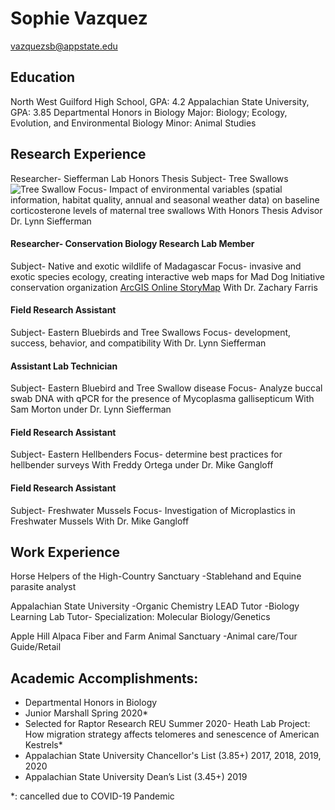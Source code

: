 # Sophie Vazquez
vazquezsb@appstate.edu

## Education
North West Guilford High School, GPA: 4.2
Appalachian State University, GPA: 3.85
Departmental Honors in Biology
Major: Biology; Ecology, Evolution, and Environmental Biology
Minor: Animal Studies
## Research Experience
Researcher- Siefferman Lab
Honors Thesis
Subject- Tree Swallows
![Tree Swallow](https://idfg.idaho.gov/species/sites/default/files/taxa/92475_orig_0.jpg)
Focus- Impact of environmental variables (spatial information, habitat quality, annual and seasonal weather data) on baseline corticosterone levels of maternal tree swallows
With Honors Thesis Advisor Dr. Lynn Siefferman
#### Researcher- Conservation Biology Research Lab Member
Subject- Native and exotic wildlife of Madagascar
Focus- invasive and exotic species ecology, creating interactive web maps for Mad Dog Initiative conservation organization
[ArcGIS Online StoryMap](https://storymaps.arcgis.com/stories/07c285c09e54419198f1829cade4fbe2)
With Dr. Zachary Farris
#### Field Research Assistant
Subject- Eastern Bluebirds and Tree Swallows
Focus- development, success, behavior, and compatibility
With Dr. Lynn Siefferman
#### Assistant Lab Technician
Subject- Eastern Bluebird and Tree Swallow disease
Focus- Analyze buccal swab DNA with qPCR for the presence of Mycoplasma gallisepticum
With Sam Morton under Dr. Lynn Siefferman
#### Field Research Assistant
Subject- Eastern Hellbenders
Focus- determine best practices for hellbender surveys
With Freddy Ortega under Dr. Mike Gangloff
#### Field Research Assistant
Subject- Freshwater Mussels
Focus- Investigation of Microplastics in Freshwater Mussels
With Dr. Mike Gangloff
## Work Experience
Horse Helpers of the High-Country Sanctuary
-Stablehand and Equine parasite analyst

Appalachian State University
-Organic Chemistry LEAD Tutor
-Biology Learning Lab Tutor- Specialization: Molecular Biology/Genetics

Apple Hill Alpaca Fiber and Farm Animal Sanctuary
-Animal care/Tour Guide/Retail

## Academic Accomplishments:
* Departmental Honors in Biology
* Junior Marshall Spring 2020*
* Selected for Raptor Research REU Summer 2020- Heath Lab Project: How migration strategy affects telomeres and senescence of American Kestrels*
* Appalachian State University Chancellor's List (3.85+) 2017, 2018, 2019, 2020
* Appalachian State University Dean’s List (3.45+) 2019


*: cancelled due to COVID-19 Pandemic
